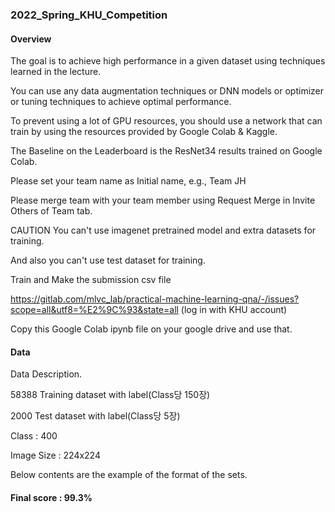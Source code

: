 ### 2022_Spring_KHU_Competition

#### Overview
The goal is to achieve high performance in a given dataset using techniques learned in the lecture.

You can use any data augmentation techniques or DNN models or optimizer or tuning techniques to achieve optimal performance.

To prevent using a lot of GPU resources, you should use a network that can train by using the resources provided by Google Colab & Kaggle.

The Baseline on the Leaderboard is the ResNet34 results trained on Google Colab.

Please set your team name as Initial name, e.g., Team JH

Please merge team with your team member using Request Merge in Invite Others of Team tab.

CAUTION
You can't use imagenet pretrained model and extra datasets for training.

And also you can't use test dataset for training.

Train and Make the submission csv file

https://gitlab.com/mlvc_lab/practical-machine-learning-qna/-/issues?scope=all&utf8=%E2%9C%93&state=all
(log in with KHU account)

Copy this Google Colab ipynb file on your google drive and use that.

#### Data
Data Description.

58388 Training dataset with label(Class당 150장)

2000 Test dataset with label​(Class당 5장)

Class : 400

Image Size : 224x224

Below contents are the example of the format of the sets.

#### Final score : 99.3%
